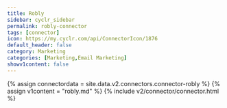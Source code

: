 ```yaml
---
title: Robly
sidebar: cyclr_sidebar
permalink: robly-connector
tags: [connector]
icon: https://my.cyclr.com/api/ConnectorIcon/1876
default_header: false
category: Marketing
categories: [Marketing,Email Marketing]
showv1content: false
---
```

{% assign connectordata = site.data.v2.connectors.connector-robly %}
{% assign v1content = "robly.md" %}
{% include v2/connector/connector.html %}	